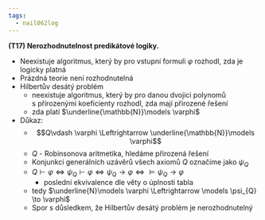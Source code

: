 ```yaml
---
tags:
  - nail062log
---
```

**(T17) Nerozhodnutelnost predikátové logiky.**
- Neexistuje algoritmus, který by pro vstupní formuli $\varphi$ rozhodl, zda je logicky platná
- Prázdná teorie není rozhodnutelná
- Hilbertův desátý problém
	- neexistuje algoritmus, který by pro danou dvojici polynomů s přirozenými koeficienty rozhodl, zda mají přirozené řešení
	- zda platí $\underline{\mathbb{N}}\models \varphi$
- Důkaz:
	- $$Q\vdash \varphi \Leftrightarrow \underline{\mathbb{N}}\models \varphi$$
	- $Q$ - Robinsonova aritmetika, hledáme přirozená řešení
	- Konjunkci generálních uzávěrů všech axiomů $Q$ označíme jako $\psi_{Q}$
	- $Q \vdash \varphi \Leftrightarrow \psi_{Q} \vdash \varphi \Leftrightarrow \psi_{Q} \to \varphi \Leftrightarrow \models \psi_{Q} \to \varphi$
		- poslední ekvivalence dle věty o úplnosti tabla
	- tedy $\underline{N}\models \varphi \Leftrightarrow  \models \psi_{Q} \to \varphi$
	- Spor s důsledkem, že Hilbertův desátý problém je nerozhodnutelný
